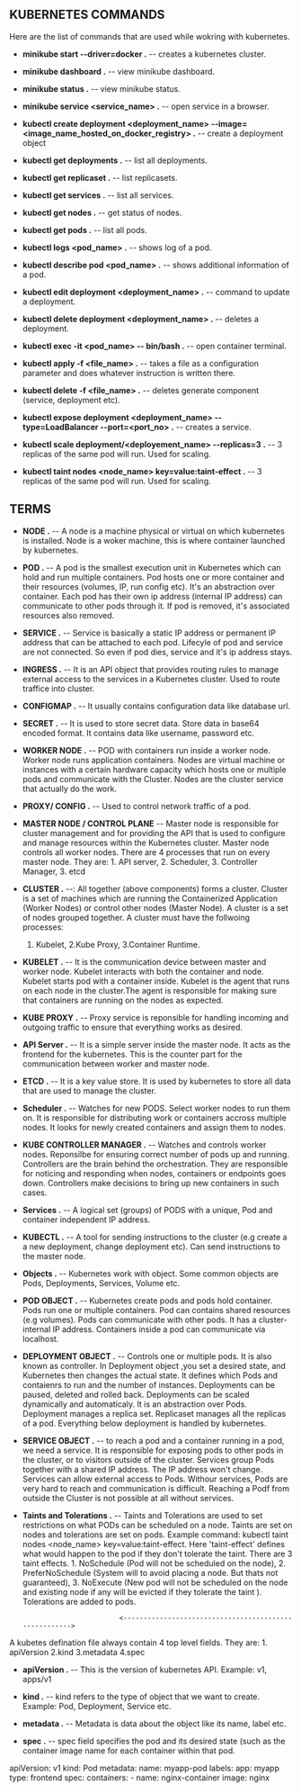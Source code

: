 ## KUBERNETES COMMANDS

Here are the list of commands that are used while wokring with kubernetes.

- **minikube start --driver=docker .** -- creates a kubernetes cluster.

- **minikube dashboard .** -- view minikube dashboard.

- **minikube status .** -- view minikube status.

- **minikube service <service_name> .** -- open service in a browser.

- **kubectl create deployment <deployment_name> --image=<image_name_hosted_on_docker_registry> .** -- create a deployment object

- **kubectl get deployments .** -- list all deployments.

- **kubectl get replicaset .** -- list replicasets.

- **kubectl get services .** -- list all services.

- **kubectl get nodes .** -- get status of nodes.

- **kubectl get pods .** -- list all pods.

- **kubectl logs <pod_name> .** -- shows log of a pod.

- **kubectl describe pod <pod_name> .** -- shows additional information of a pod.

- **kubectl edit deployment <deployment_name> .** -- command to update a deployment.

- **kubectl delete deployment <deployment_name> .** -- deletes a deployment.

- **kubectl exec -it <pod_name> -- bin/bash .** -- open container terminal.

- **kubectl apply -f <file_name> .** -- takes a file as a configuration parameter and does whatever instruction is written there.

- **kubectl delete -f <file_name> .** -- deletes generate component (service, deployment etc).

- **kubectl expose deployment <deployment_name> --type=LoadBalancer --port=<port_no> .** -- creates a service.

- **kubectl scale deployment/<deployement_name> --replicas=3 .** -- 3 replicas of the same pod will run. Used for scaling.

- **kubectl taint nodes <node_name> key=value:taint-effect .** -- 3 replicas of the same pod will run. Used for scaling.

## TERMS

- **NODE .** -- A node is a machine physical or virtual on which kubernetes is installed. Node is a woker machine, this is where container launched by kubernetes.


- **POD .** -- A pod is the smallest execution unit in Kubernetes which can hold and run multiple containers. Pod hosts one or more container and their resources (volumes, IP, run config etc). It's an abstraction over container. Each pod has their own ip address (internal IP address) can communicate to other pods through it. If pod is removed, it's associated resources also removed.

- **SERVICE .** -- Service is basically a static IP address or permanent IP address that can be attached to each pod. Lifecyle of pod and service are not connected. So even if pod dies, service and it's ip address stays.

- **INGRESS .** -- It is an API object that provides routing rules to manage external access to the services in a Kubernetes cluster. Used to route traffice into cluster.

- **CONFIGMAP .** -- It usually contains configuration data like database url.

- **SECRET .** -- It is used to store secret data. Store data in base64 encoded format. It contains data like username, password etc.

- **WORKER NODE .** -- POD with containers run inside a worker node. Worker node runs application containers. Nodes are virtual machine or instances with a certain hardware capacity which hosts one or multiple pods and communicate with the Cluster. Nodes are the cluster service that actually do the work.

- **PROXY/ CONFIG .** -- Used to control network traffic of a pod.

- **MASTER NODE / CONTROL PLANE** -- Master node is responsible for cluster management and for providing the API that is used to configure and manage resources within the Kubernetes cluster. Master node controls all worker nodes. There are 4 processes that run on every master node. They are: 1. API server, 2. Scheduler, 3. Controller Manager, 3. etcd

- **CLUSTER .** --: All together (above components) forms a cluster. Cluster is a set of machines which are running the Containerized Application (Worker Nodes) or control other nodes (Master Node). A cluster is a set of nodes grouped together. A cluster must have the follwoing processes:

  1. Kubelet, 2.Kube Proxy, 3.Container Runtime.

- **KUBELET .** -- It is the communication device between master and worker node. Kubelet interacts with both the container and node. Kubelet starts pod with a container inside. Kubelet is the agent that runs on each node in the cluster.The agent is responsible for making sure that containers are running on the nodes as expected.

- **KUBE PROXY .** -- Proxy service is reponsible for handling incoming and outgoing traffic to ensure that everything works as desired.

- **API Server .** -- It is a simple server inside the master node. It acts as the frontend for the kubernetes. This is the counter part for the communication between worker and master node.

- **ETCD .** -- It is a key value store. It is used by kubernetes to store all data that are used to manage the cluster.

- **Scheduler .** -- Watches for new PODS. Select worker nodes to run them on. It is responsible for distributing work or containers accross multiple nodes. It looks for newly created containers and assign them to nodes.

- **KUBE CONTROLLER MANAGER .** -- Watches and controls worker nodes. Reponsilbe for ensuring correct number of pods up and running. Controllers are the brain behind the orchestration. They are responsible for noticing and responding when nodes, containers or endpoints goes down. Controllers make decisions to bring up new containers in such cases.

- **Services .** -- A logical set (groups) of PODS with a unique, Pod and container independent IP address.

- **KUBECTL .** -- A tool for sending instructions to the cluster (e.g create a a new deployment, change deployment etc). Can send instructions to the master node.

- **Objects .** -- Kubernetes work with object. Some common objects are Pods, Deployments, Services, Volume etc.

- **POD OBJECT .** -- Kubernetes create pods and pods hold container. Pods run one or multiple containers. Pod can contains shared resources (e.g volumes). Pods can communicate with other pods. It has a cluster-internal IP address. Containers inside a pod can communicate via localhost.

- **DEPLOYMENT OBJECT .** -- Controls one or multiple pods. It is also known as controller. In Deployment object ,you set a desired state, and Kubernetes then changes the actual state. It defines which Pods and contaienrs to run and the number of instances. Deployments can be paused, deleted and rolled back. Deployments can be scaled dynamically and automaticaly. It is an abstraction over Pods. Deployment manages a replica set. Replicaset manages all the replicas of a pod. Everything below deployment is handled by kubernetes.

- **SERVICE OBJECT .** -- to reach a pod and a container running in a pod, we need a service. It is responsible for exposing pods to other pods in the cluster, or to visitors outside of the cluster. Services group Pods together with a shared IP address. The IP address won't change. Services can allow external access to Pods. Withour services, Pods are very hard to reach and communication is difficult. Reaching a Podf from outside the Cluster is not possible at all without services.

- **Taints and Tolerations .** -- Taints and Tolerations are used to set restrictions on what PODs can be scheduled on a node. Taints are set on nodes and tolerations are set on pods. Example command: kubectl taint nodes <node_name> key=value:taint-effect. Here 'taint-effect' defines what would happen to the pod if they don't tolerate the taint. There are 3 taint effects. 1. NoSchedule (Pod will not be scheduled on the node), 2. PreferNoSchedule (System will to avoid placing a node. But thats not guaranteed), 3. NoExecute (New pod will not be scheduled on the node and existing node if any will be evicted if they tolerate the taint ). Tolerations are added to pods.


                              <------------------------------------------------------>

A kubetes defination file always contain 4 top level fields. They are: 1. apiVersion 2.kind 3.metadata 4.spec

- **apiVersion .** -- This is the version of kubernetes API. Example: v1, apps/v1

- **kind .** -- kind refers to the type of object that we want to create. Example: Pod, Deployment, Service etc.

- **metadata .** -- Metadata is data about the object like its name, label etc.

- **spec .** -- spec field specifies the pod and its desired state (such as the container image name for each container within that pod.

<!-- SAMPLE KUBERNETES CONFIG FILE -->
apiVersion: v1
kind: Pod
metadata:
  name: myapp-pod
  labels:
    app: myapp
    type: frontend
spec:
  containers:
    - name: nginx-container
      image: nginx
<!-- SAMPLE CONFIG FILE END -->
